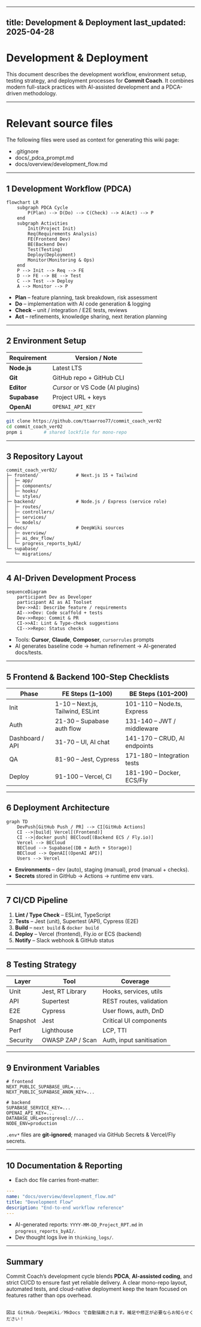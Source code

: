 
---
title: Development & Deployment
last_updated: 2025-04-28
---

# Development & Deployment

This document describes the development workflow, environment setup, testing strategy, and deployment processes for **Commit Coach**. It combines modern full-stack practices with AI-assisted development and a PDCA-driven methodology.

---

# Relevant source files
The following files were used as context for generating this wiki page:

- .gitignore
- docs/_pdca_prompt.md
- docs/overview/development_flow.md

---

## 1  Development Workflow (PDCA)

```mermaid
flowchart LR
    subgraph PDCA Cycle
        P(Plan) --> D(Do) --> C(Check) --> A(Act) --> P
    end
    subgraph Activities
        Init(Project Init)
        Req(Requirements Analysis)
        FE(Frontend Dev)
        BE(Backend Dev)
        Test(Testing)
        Deploy(Deployment)
        Monitor(Monitoring & Ops)
    end
    P --> Init --> Req --> FE
    D --> FE --> BE --> Test
    C --> Test --> Deploy
    A --> Monitor --> P
```

* **Plan** – feature planning, task breakdown, risk assessment  
* **Do** – implementation with AI code generation & logging  
* **Check** – unit / integration / E2E tests, reviews  
* **Act** – refinements, knowledge sharing, next iteration planning  

---

## 2  Environment Setup

| Requirement | Version / Note |
|-------------|----------------|
| **Node.js** | Latest LTS |
| **Git** | GitHub repo + GitHub CLI |
| **Editor** | *Cursor* or VS Code (AI plugins) |
| **Supabase** | Project URL + keys |
| **OpenAI** | `OPENAI_API_KEY` |

```bash
git clone https://github.com/ttaarroo77/commit_coach_ver02
cd commit_coach_ver02
pnpm i        # shared lockfile for mono-repo
```

---

## 3  Repository Layout

```text
commit_coach_ver02/
├─ frontend/              # Next.js 15 + Tailwind
│  ├─ app/
│  ├─ components/
│  ├─ hooks/
│  └─ styles/
├─ backend/               # Node.js / Express (service role)
│  ├─ routes/
│  ├─ controllers/
│  ├─ services/
│  └─ models/
├─ docs/                  # DeepWiki sources
│  ├─ overview/
│  ├─ ai_dev_flow/
│  └─ progress_reports_byAI/
└─ supabase/
   └─ migrations/
```

---

## 4  AI-Driven Development Process

```mermaid
sequenceDiagram
    participant Dev as Developer
    participant AI as AI Toolset
    Dev->>AI: Describe feature / requirements
    AI-->>Dev: Code scaffold + tests
    Dev->>Repo: Commit & PR
    CI->>AI: Lint & Type-check suggestions
    CI-->>Repo: Status checks
```

* Tools: **Cursor**, **Claude**, **Composer**, `cursorrules` prompts  
* AI generates baseline code → human refinement → AI-generated docs/tests.

---

## 5  Frontend & Backend 100-Step Checklists

| Phase | FE Steps (1–100) | BE Steps (101–200) |
|-------|------------------|--------------------|
| Init  | 1-10 – Next.js, Tailwind, ESLint | 101-110 – Node.ts, Express |
| Auth  | 21-30 – Supabase auth flow       | 131-140 – JWT / middleware |
| Dashboard / API | 31-70 – UI, AI chat    | 141-170 – CRUD, AI endpoints |
| QA    | 81-90 – Jest, Cypress            | 171-180 – Integration tests |
| Deploy| 91-100 – Vercel, CI              | 181-190 – Docker, ECS/Fly |

---

## 6  Deployment Architecture

```mermaid
graph TD
    DevPush[GitHub Push / PR] --> CI[GitHub Actions]
    CI -->|build| Vercel[(Frontend)]
    CI -->|docker push| BECloud[(Backend ECS / Fly.io)]
    Vercel --> BECloud
    BECloud --> Supabase[(DB + Auth + Storage)]
    BECloud --> OpenAI[(OpenAI API)]
    Users --> Vercel
```

* **Environments** – dev (auto), staging (manual), prod (manual + checks).  
* **Secrets** stored in GitHub → Actions → runtime env vars.

---

## 7  CI/CD Pipeline

1. **Lint / Type Check** – ESLint, TypeScript  
2. **Tests** – Jest (unit), Supertest (API), Cypress (E2E)  
3. **Build** – `next build` & `docker build`  
4. **Deploy** – Vercel (frontend), Fly.io or ECS (backend)  
5. **Notify** – Slack webhook & GitHub status

---

## 8  Testing Strategy

| Layer      | Tool               | Coverage                        |
|------------|--------------------|---------------------------------|
| Unit       | Jest, RT Library   | Hooks, services, utils          |
| API        | Supertest          | REST routes, validation         |
| E2E        | Cypress            | User flows, auth, DnD           |
| Snapshot   | Jest              | Critical UI components          |
| Perf       | Lighthouse         | LCP, TTI                        |
| Security   | OWASP ZAP / Scan   | Auth, input sanitisation        |

---

## 9  Environment Variables

```env
# frontend
NEXT_PUBLIC_SUPABASE_URL=...
NEXT_PUBLIC_SUPABASE_ANON_KEY=...

# backend
SUPABASE_SERVICE_KEY=...
OPENAI_API_KEY=...
DATABASE_URL=postgresql://...
NODE_ENV=production
```

`.env*` files are **git-ignored**; managed via GitHub Secrets & Vercel/Fly secrets.

---

## 10  Documentation & Reporting

* Each doc file carries front-matter:

```yaml
---
name: "docs/overview/development_flow.md"
title: "Development Flow"
description: "End-to-end workflow reference"
---
```

* AI-generated reports: `YYYY-MM-DD_Project_RPT.md` in `progress_reports_byAI/`.  
* Dev thought logs live in `thinking_logs/`.

---

## Summary

Commit Coach’s development cycle blends **PDCA**, **AI-assisted coding**, and strict CI/CD to ensure fast yet reliable delivery. A clear mono-repo layout, automated tests, and cloud-native deployment keep the team focused on features rather than ops overhead.
```

図は GitHub／DeepWiki／MkDocs で自動描画されます。補足や修正が必要ならお知らせください！